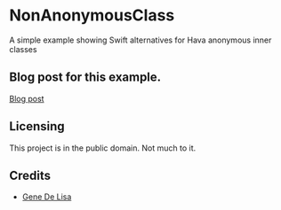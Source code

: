 # NonAnonymousClass

A simple example showing Swift alternatives for Hava anonymous inner classes

## Blog post for this example.

[Blog post](http://www.rockhoppertech.com/blog/swift-workaround-for-closure-as-protocol/)

## Licensing

This project is in the public domain. Not much to it.

## Credits

*	[Gene De Lisa](http://rockhoppertech.com/blog/)